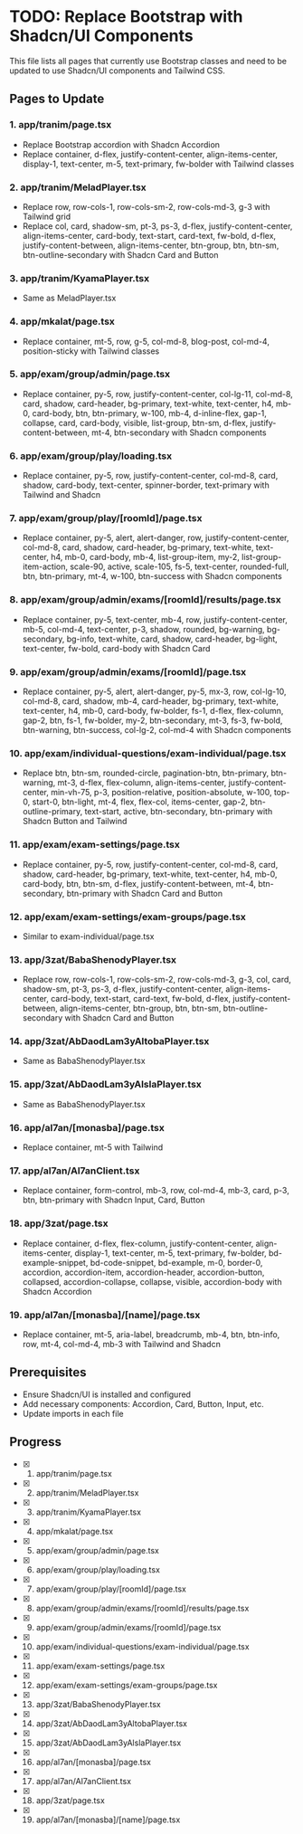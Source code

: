 # TODO: Replace Bootstrap with Shadcn/UI Components

This file lists all pages that currently use Bootstrap classes and need to be updated to use Shadcn/UI components and Tailwind CSS.

## Pages to Update

### 1. app/tranim/page.tsx
- Replace Bootstrap accordion with Shadcn Accordion
- Replace container, d-flex, justify-content-center, align-items-center, display-1, text-center, m-5, text-primary, fw-bolder with Tailwind classes

### 2. app/tranim/MeladPlayer.tsx
- Replace row, row-cols-1, row-cols-sm-2, row-cols-md-3, g-3 with Tailwind grid
- Replace col, card, shadow-sm, pt-3, ps-3, d-flex, justify-content-center, align-items-center, card-body, text-start, card-text, fw-bold, d-flex, justify-content-between, align-items-center, btn-group, btn, btn-sm, btn-outline-secondary with Shadcn Card and Button

### 3. app/tranim/KyamaPlayer.tsx
- Same as MeladPlayer.tsx

### 4. app/mkalat/page.tsx
- Replace container, mt-5, row, g-5, col-md-8, blog-post, col-md-4, position-sticky with Tailwind classes

### 5. app/exam/group/admin/page.tsx
- Replace container, py-5, row, justify-content-center, col-lg-11, col-md-8, card, shadow, card-header, bg-primary, text-white, text-center, h4, mb-0, card-body, btn, btn-primary, w-100, mb-4, d-inline-flex, gap-1, collapse, card, card-body, visible, list-group, btn-sm, d-flex, justify-content-between, mt-4, btn-secondary with Shadcn components

### 6. app/exam/group/play/loading.tsx
- Replace container, py-5, row, justify-content-center, col-md-8, card, shadow, card-body, text-center, spinner-border, text-primary with Tailwind and Shadcn

### 7. app/exam/group/play/[roomId]/page.tsx
- Replace container, py-5, alert, alert-danger, row, justify-content-center, col-md-8, card, shadow, card-header, bg-primary, text-white, text-center, h4, mb-0, card-body, mb-4, list-group-item, my-2, list-group-item-action, scale-90, active, scale-105, fs-5, text-center, rounded-full, btn, btn-primary, mt-4, w-100, btn-success with Shadcn components

### 8. app/exam/group/admin/exams/[roomId]/results/page.tsx
- Replace container, py-5, text-center, mb-4, row, justify-content-center, mb-5, col-md-4, text-center, p-3, shadow, rounded, bg-warning, bg-secondary, bg-info, text-white, card, shadow, card-header, bg-light, text-center, fw-bold, card-body with Shadcn Card

### 9. app/exam/group/admin/exams/[roomId]/page.tsx
- Replace container, py-5, alert, alert-danger, py-5, mx-3, row, col-lg-10, col-md-8, card, shadow, mb-4, card-header, bg-primary, text-white, text-center, h4, mb-0, card-body, fw-bolder, fs-1, d-flex, flex-column, gap-2, btn, fs-1, fw-bolder, my-2, btn-secondary, mt-3, fs-3, fw-bold, btn-warning, btn-success, col-lg-2, col-md-4 with Shadcn components

### 10. app/exam/individual-questions/exam-individual/page.tsx
- Replace btn, btn-sm, rounded-circle, pagination-btn, btn-primary, btn-warning, mt-3, d-flex, flex-column, align-items-center, justify-content-center, min-vh-75, p-3, position-relative, position-absolute, w-100, top-0, start-0, btn-light, mt-4, flex, flex-col, items-center, gap-2, btn-outline-primary, text-start, active, btn-secondary, btn-primary with Shadcn Button and Tailwind

### 11. app/exam/exam-settings/page.tsx
- Replace container, py-5, row, justify-content-center, col-md-8, card, shadow, card-header, bg-primary, text-white, text-center, h4, mb-0, card-body, btn, btn-sm, d-flex, justify-content-between, mt-4, btn-secondary, btn-primary with Shadcn Card and Button

### 12. app/exam/exam-settings/exam-groups/page.tsx
- Similar to exam-individual/page.tsx

### 13. app/3zat/BabaShenodyPlayer.tsx
- Replace row, row-cols-1, row-cols-sm-2, row-cols-md-3, g-3, col, card, shadow-sm, pt-3, ps-3, d-flex, justify-content-center, align-items-center, card-body, text-start, card-text, fw-bold, d-flex, justify-content-between, align-items-center, btn-group, btn, btn-sm, btn-outline-secondary with Shadcn Card and Button

### 14. app/3zat/AbDaodLam3yAltobaPlayer.tsx
- Same as BabaShenodyPlayer.tsx

### 15. app/3zat/AbDaodLam3yAlslaPlayer.tsx
- Same as BabaShenodyPlayer.tsx

### 16. app/al7an/[monasba]/page.tsx
- Replace container, mt-5 with Tailwind

### 17. app/al7an/Al7anClient.tsx
- Replace container, form-control, mb-3, row, col-md-4, mb-3, card, p-3, btn, btn-primary with Shadcn Input, Card, Button

### 18. app/3zat/page.tsx
- Replace container, d-flex, flex-column, justify-content-center, align-items-center, display-1, text-center, m-5, text-primary, fw-bolder, bd-example-snippet, bd-code-snippet, bd-example, m-0, border-0, accordion, accordion-item, accordion-header, accordion-button, collapsed, accordion-collapse, collapse, visible, accordion-body with Shadcn Accordion

### 19. app/al7an/[monasba]/[name]/page.tsx
- Replace container, mt-5, aria-label, breadcrumb, mb-4, btn, btn-info, row, mt-4, col-md-4, mb-3 with Tailwind and Shadcn

## Prerequisites
- Ensure Shadcn/UI is installed and configured
- Add necessary components: Accordion, Card, Button, Input, etc.
- Update imports in each file

## Progress
- [x] 1. app/tranim/page.tsx
- [x] 2. app/tranim/MeladPlayer.tsx
- [x] 3. app/tranim/KyamaPlayer.tsx
- [x] 4. app/mkalat/page.tsx
- [x] 5. app/exam/group/admin/page.tsx
- [x] 6. app/exam/group/play/loading.tsx
- [x] 7. app/exam/group/play/[roomId]/page.tsx
- [x] 8. app/exam/group/admin/exams/[roomId]/results/page.tsx
- [x] 9. app/exam/group/admin/exams/[roomId]/page.tsx
- [x] 10. app/exam/individual-questions/exam-individual/page.tsx
- [x] 11. app/exam/exam-settings/page.tsx
- [x] 12. app/exam/exam-settings/exam-groups/page.tsx
- [x] 13. app/3zat/BabaShenodyPlayer.tsx
- [x] 14. app/3zat/AbDaodLam3yAltobaPlayer.tsx
- [x] 15. app/3zat/AbDaodLam3yAlslaPlayer.tsx
- [x] 16. app/al7an/[monasba]/page.tsx
- [x] 17. app/al7an/Al7anClient.tsx
- [x] 18. app/3zat/page.tsx
- [x] 19. app/al7an/[monasba]/[name]/page.tsx
